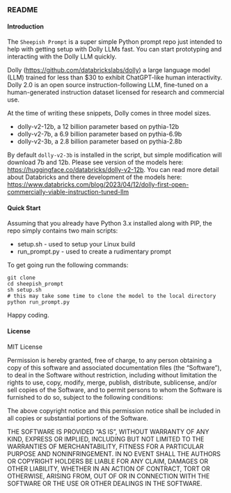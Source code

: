 ### README

#### Introduction

The `Sheepish Prompt` is a super simple Python prompt repo just intended to help with getting setup with 
Dolly LLMs fast. You can start prototyping and interacting with the Dolly LLM quickly. 

Dolly (https://github.com/databrickslabs/dolly) a large language model (LLM) trained 
for less than $30 to exhibit ChatGPT-like human interactivity. Dolly 2.0 is an open source instruction-following 
LLM, fine-tuned on a human-generated instruction dataset licensed for research and commercial use.

At the time of writing these snippets, Dolly comes in three model sizes.
* dolly-v2-12b, a 12 billion parameter based on pythia-12b
* dolly-v2-7b, a 6.9 billion parameter based on pythia-6.9b 
* dolly-v2-3b, a 2.8 billion parameter based on pythia-2.8b

By default `dolly-v2-3b` is installed in the script, but simple modification will download 7b and 12b. Please see
version of the models here: https://huggingface.co/databricks/dolly-v2-12b. You can read more detail about Databricks and
there development of the models here: https://www.databricks.com/blog/2023/04/12/dolly-first-open-commercially-viable-instruction-tuned-llm

#### Quick Start

Assuming that you already have Python 3.x installed along with PIP, the repo simply contains two main scripts:
* setup.sh - used to setup your Linux build
* run_prompt.py - used to create a rudimentary prompt

To get going run the following commands:
```commandline
git clone 
cd sheepish_prompt
sh setup.sh
# this may take some time to clone the model to the local directory
python run_prompt.py
```

Happy coding.

#### License

MIT License

Permission is hereby granted, free of charge, to any person obtaining a copy of this software and associated documentation files (the “Software”), to deal in the Software without restriction, including without limitation the rights to use, copy, modify, merge, publish, distribute, sublicense, and/or sell copies of the Software, and to permit persons to whom the Software is furnished to do so, subject to the following conditions:

The above copyright notice and this permission notice shall be included in all copies or substantial portions of the Software.

THE SOFTWARE IS PROVIDED “AS IS”, WITHOUT WARRANTY OF ANY KIND, EXPRESS OR IMPLIED, INCLUDING BUT NOT LIMITED TO THE WARRANTIES OF MERCHANTABILITY, FITNESS FOR A PARTICULAR PURPOSE AND NONINFRINGEMENT. IN NO EVENT SHALL THE AUTHORS OR COPYRIGHT HOLDERS BE LIABLE FOR ANY CLAIM, DAMAGES OR OTHER LIABILITY, WHETHER IN AN ACTION OF CONTRACT, TORT OR OTHERWISE, ARISING FROM, OUT OF OR IN CONNECTION WITH THE SOFTWARE OR THE USE OR OTHER DEALINGS IN THE SOFTWARE.

